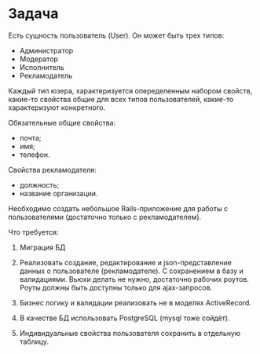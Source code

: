 # Задача

Есть сущность пользователь (User). Он может быть трех типов:

- Администратор
- Модератор
- Исполнитель
- Рекламодатель

Каждый тип юзера, характеризуется опеределенным набором свойств, какие-то свойства общие для всех типов пользователей, 
какие-то характеризуют конкретного. 

Обязательные общие свойства:
- почта;
- имя;
- телефон.

Свойства рекламодателя:
- должность;
- название организации.

Необходимо создать небольшое Rails-приложение для работы с пользователями (достаточно только с рекламодателем). 

Что требуется:

1) Миграция БД

2) Реализовать создание, редактирование и json-представление данных о пользователе (рекламодателе). 
   С сохранением в базу и валидациями. Вьюхи делать не нужно, достаточно рабочих роутов. 
   Роуты должны быть доступны только для ajax-запросов. 

3) Бизнес логику и валидации реализовать не в моделях ActiveRecord. 

4) В качестве БД использовать PostgreSQL (mysql тоже сойдёт).

5) Индивидуальные свойства пользователя сохранить в отдельную таблицу.